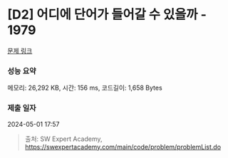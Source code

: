 # [D2] 어디에 단어가 들어갈 수 있을까 - 1979 

[문제 링크](https://swexpertacademy.com/main/code/problem/problemDetail.do?contestProbId=AV5PuPq6AaQDFAUq) 

### 성능 요약

메모리: 26,292 KB, 시간: 156 ms, 코드길이: 1,658 Bytes

### 제출 일자

2024-05-01 17:57



> 출처: SW Expert Academy, https://swexpertacademy.com/main/code/problem/problemList.do